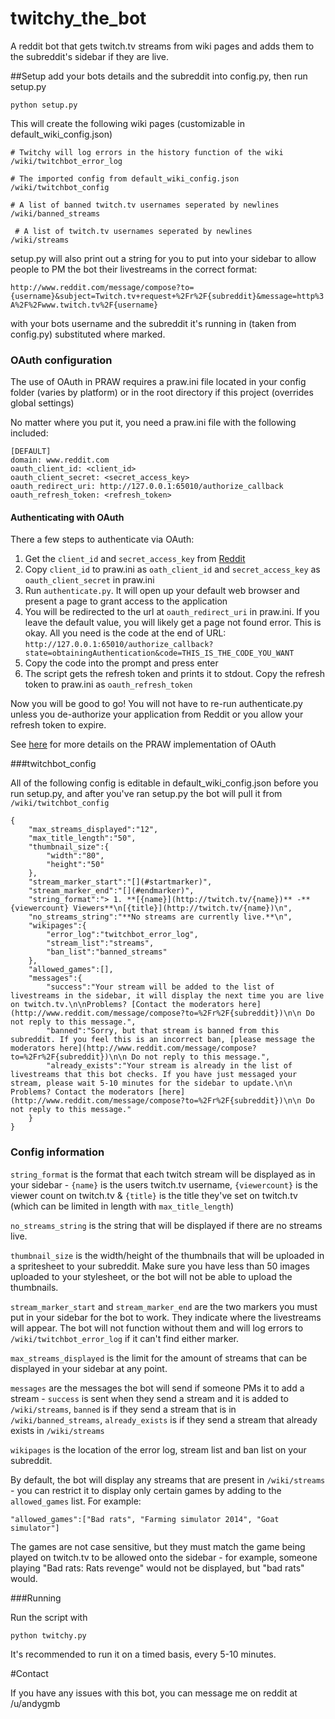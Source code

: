twitchy_the_bot
===============

A reddit bot that gets twitch.tv streams from wiki pages and adds them to the subreddit's sidebar if they are live. 

##Setup
add your bots details and the subreddit into config.py, then run setup.py

    python setup.py

This will create the following wiki pages (customizable in default_wiki_config.json)
    
    # Twitchy will log errors in the history function of the wiki
    /wiki/twitchbot_error_log 

    # The imported config from default_wiki_config.json
    /wiki/twitchbot_config 

    # A list of banned twitch.tv usernames seperated by newlines
    /wiki/banned_streams 

     # A list of twitch.tv usernames seperated by newlines
    /wiki/streams

setup.py will also print out a string for you to put into your sidebar to allow people to PM the bot their livestreams in the correct format:

`http://www.reddit.com/message/compose?to={username}&subject=Twitch.tv+request+%2Fr%2F{subreddit}&message=http%3A%2F%2Fwww.twitch.tv%2F{username}`

with your bots username and the subreddit it's running in (taken from config.py) substituted where marked.

### OAuth configuration
The use of OAuth in PRAW requires a praw.ini file located in your config folder (varies by platform) or in the root directory if this project (overrides global settings)

No matter where you put it, you need a praw.ini file with the following included:
```
[DEFAULT]
domain: www.reddit.com
oauth_client_id: <client_id>
oauth_client_secret: <secret_access_key>
oauth_redirect_uri: http://127.0.0.1:65010/authorize_callback
oauth_refresh_token: <refresh_token>
```
#### Authenticating with OAuth

There a few steps to authenticate via OAuth:
1. Get the `client_id` and `secret_access_key` from [Reddit](https://www.reddit.com/prefs/apps/)
2. Copy `client_id` to praw.ini as `oath_client_id` and `secret_access_key` as `oauth_client_secret` in praw.ini
3. Run `authenticate.py`. It will open up your default web browser and present a page to grant access to the application
4. You will be redirected to the url at `oauth_redirect_uri` in praw.ini. If you leave the default value, you will likely get a page not found error. This is okay. All you need is the code at the end of URL: `http://127.0.0.1:65010/authorize_callback?state=obtainingAuthentication&code=THIS_IS_THE_CODE_YOU_WANT`
5. Copy the code into the prompt and press enter
6. The script gets the refresh token and prints it to stdout. Copy the refresh token to praw.ini as `oauth_refresh_token`

Now you will be good to go! You will not have to re-run authenticate.py unless you de-authorize your application from Reddit or you allow your refresh token to expire.

See [here](http://praw.readthedocs.org/en/latest/pages/oauth.html) for more details on the PRAW implementation of OAuth


###twitchbot_config

All of the following config is editable in default_wiki_config.json before you run setup.py, and after you've ran setup.py the bot will pull it from `/wiki/twitchbot_config`

    {
        "max_streams_displayed":"12",
        "max_title_length":"50",
        "thumbnail_size":{
            "width":"80",
            "height":"50"
        },
        "stream_marker_start":"[](#startmarker)",
        "stream_marker_end":"[](#endmarker)",
        "string_format":"> 1. **[{name}](http://twitch.tv/{name})** -**{viewercount} Viewers**\n[{title}](http://twitch.tv/{name})\n",
        "no_streams_string":"**No streams are currently live.**\n",
        "wikipages":{
            "error_log":"twitchbot_error_log",
            "stream_list":"streams",
            "ban_list":"banned_streams"
        },
        "allowed_games":[],
        "messages":{
            "success":"Your stream will be added to the list of livestreams in the sidebar, it will display the next time you are live on twitch.tv.\n\nProblems? [Contact the moderators here](http://www.reddit.com/message/compose?to=%2Fr%2F{subreddit})\n\n Do not reply to this message.",
            "banned":"Sorry, but that stream is banned from this subreddit. If you feel this is an incorrect ban, [please message the moderators here](http://www.reddit.com/message/compose?to=%2Fr%2F{subreddit})\n\n Do not reply to this message.",
            "already_exists":"Your stream is already in the list of livestreams that this bot checks. If you have just messaged your stream, please wait 5-10 minutes for the sidebar to update.\n\n Problems? Contact the moderators [here](http://www.reddit.com/message/compose?to=%2Fr%2F{subreddit})\n\n Do not reply to this message."
        }
    }

### Config information

`string_format` is the format that each twitch stream will be displayed as in your sidebar - `{name}` is the users twitch.tv username, `{viewercount}` is the viewer count on twitch.tv & `{title}` is the title they've set on twitch.tv (which can be limited in length with `max_title_length`)

`no_streams_string` is the string that will be displayed if there are no streams live. 

`thumbnail_size` is the width/height of the thumbnails that will be uploaded in a spritesheet to your subreddit. Make sure you have less than 50 images uploaded to your stylesheet, or the bot will not be able to upload the thumbnails.

`stream_marker_start` and `stream_marker_end` are the two markers you must put in your sidebar for the bot to work. They indicate where the livestreams will appear. The bot will not function without them and will log errors to `/wiki/twitchbot_error_log` if it can't find either marker.

`max_streams_displayed` is the limit for the amount of streams that can be displayed in your sidebar at any point.

`messages` are the messages the bot will send if someone PMs it to add a stream - `success` is sent when they send a stream and it is added to `/wiki/streams`, `banned` is if they send a stream that is in `/wiki/banned_streams`, `already_exists` is if they send a stream that already exists in `/wiki/streams`

`wikipages` is the location of the error log, stream list and ban list on your subreddit.

By default, the bot will display any streams that are present in `/wiki/streams` - you can restrict it to display only certain games by adding to the `allowed_games` list. For example:

    "allowed_games":["Bad rats", "Farming simulator 2014", "Goat simulator"]

The games are not case sensitive, but they must match the game being played on twitch.tv to be allowed onto the sidebar - for example, someone playing "Bad rats: Rats revenge" would not be displayed, but "bad rats" would. 


###Running

Run the script with 

    python twitchy.py

It's recommended to run it on a timed basis, every 5-10 minutes.

#Contact 

If you have any issues with this bot, you can message me on reddit at /u/andygmb